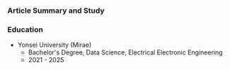 ### Article Summary and Study

### Education
- Yonsei University (Mirae)
	- Bachelor's Degree, Data Science, Electrical Electronic Engineering
	- 2021 - 2025


